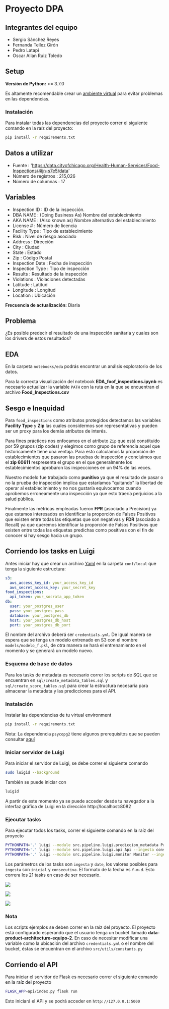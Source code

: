 # Proyecto DPA

## Integrantes del equipo

* Sergio Sánchez Reyes
* Fernanda Tellez Girón
* Pedro Latapi
* Oscar Allan Ruiz Toledo

## Setup

**Versión de Python:** >= 3.7.0

Es altamente recomendable crear un [ambiente virtual](https://docs.python.org/3/library/venv.html) para evitar problemas en las dependencias. 

### Instalación

Para instalar todas las dependencias del proyecto correr el siguiente comando en la raíz del proyecto:

```bash
pip install -r requirements.txt
```

## Datos a utilizar

* Fuente : 'https://data.cityofchicago.org/Health-Human-Services/Food-Inspections/4ijn-s7e5/data'
* Número de registros : 215,026
* Número de columnas : 17

## Variables

* Inspection ID : ID de la inspección.
* DBA NAME : (Doing Business As) Nombre del establecimiento
* AKA NAME : (Also known as) Nombre alternativo del establecimiento
* License # : Número de licencia 
* Facility Type : Tipo de establecimiento
* Risk : Nivel de riesgo asociado
* Address : Dirección
* City : Ciudad
* State : Estado
* Zip : Código Postal
* Inspection Date : Fecha de inspección
* Inspection Type : Tipo de inspección
* Results : Resultado de la inspección
* Violations : Violaciones detectadas
* Latitude : Latitud 
* Longitude : Longitud
* Location : Ubicación

**Frecuencia de actualización:** Diaria

## Problema 

¿Es posible predecir el resultado de una inspección sanitaria y cuales son los drivers de estos resultados?


## EDA

En la carpeta `notebooks/eda` podrás encontrar un análsis exploratorio de los datos.

Para la correcta visualización del notebook **EDA_foof_inspections.ipynb** es necesario actualizar
la variable `PATH` con la ruta en la que se encuentran el archivo **Food_Inspections.csv**

## Sesgo e Inequidad

Para `food_inspections` como atributos protegidos detectamos las variables **Facility Type** y **Zip** 
las cuales considermos son representativas y pueden ser un proxy para los demás atributos de interés.

Para fines prácticos nos enfocamos en el atributo `Zip` que está constituido por 59 grupos (zip codes) 
y elegimos como grupo de referencia aquel que historicamente tiene una ventaja. Para esto calculamos la 
proporción de establecimientos que pasaron las pruebas de inspección y concluimos que el **zip 60611**
respresenta el grupo en el que generalmente los establecimientos aprobaron las inspecciones 
en un 94% de las veces.

Nuestro modelo fue trabajado como **punitivo** ya que el resultado de pasar o no la prueba de inspección
implica que estaríamos "quitando" la libertad de operar al establecimiento y no nos gustaría equivocarnos
cuando aprobemos erroneamente una inspección ya que esto traería perjuicios a la salud pública.

Finalmente las métricas empleadas fueron **FPR** (asociado a Precision) ya que estamos interesados en 
identificar la proporción de Falsos Positivos que existen entre todas las etiquetas que son negativas y
**FDR** (asociado a Recall) ya que queremos identificar la proporción de Falsos Positivos que existen entre
todas las etiquetas predichas como positivas con el fin de conocer si hay sesgo hacia un grupo.


## Corriendo los tasks en Luigi

Antes iniciar hay que crear un archivo [Yaml](https://yaml.org/) en la carpeta `conf/local` que tenga la siguiente estructura:

```yaml
s3:
  aws_access_key_id: your_access_key_id
  aws_secret_access_key: your_secret_key
food_inspections:
  api_token: your_socrata_app_token
db:
  user: your_postgres_user
  pass: yout_postgres_pass
  database: your_postgres_db
  host: your_postgres_db_host
  port: your_postgres_db_port
```

El nombre del archivo deberá ser `credentials.yml`. De igual manera se espera que se tenga un modelo entrenado en S3 con el nombre `models/modelo_f.pkl`, de otra manera se hará el entrenamiento en el momento y se generará un modelo nuevo. 

### Esquema de base de datos

Para los tasks de metadata es necesario correr los scripts de SQL que se encuentran en `sql/create_metadata_tables.sql` y `sql/create_score_tables.sql` para crear la estructura necesaria para almacenar la metadata y las predicciones para el API.

### Instalación

Instalar las dependencias de tu virtual environment

```bash
pip install -r requirements.txt
```

Nota: La dependencia `psycopg2` tiene algunos prerequisitos que se pueden consultar [aquí](https://www.psycopg.org/docs/install.html#installation)

### Iniciar servidor de Luigi

Para iniciar el servidor de Luigi, se debe correr el siguiente comando

```bash
sudo luigid --background
```

También se puede iniciar con

```bash
luigid
```

A partir de este momento ya se puede acceder desde tu navegador a la interfaz gráfica de Luigi en la dirección http://localhost:8082

### Ejecutar tasks

Para ejecutar todos los tasks, correr el siguiente comando en la raíz del proyecto

```bash
PYTHONPATH='.' luigi --module src.pipeline.luigi.prediccion_metadata PrediccionMetadata --ingesta consecutiva --date "2021-05-17"
PYTHONPATH='.' luigi --module src.pipeline.luigi.api Api --ingesta consecutiva --date "2021-05-17"
PYTHONPATH='.' luigi --module src.pipeline.luigi.monitor Monitor --ingesta consecutiva --date "2021-05-17"
```

Los parámetros de los tasks son `ingesta` y `date`, los valores posibles para `ingesta` son `inicial` y `consecutiva`. El formato de la fecha es `Y-m-d`. Esto correra los 21 tasks en caso de ser necesario.

![](images/luigi_dag_predict_api.png)

![](images/luigi_predict.png)

![](images/luigi_api.png)

### Nota

Los scripts ejemplos se deben correr en la raíz del proyecto. El proyecto está configurado esperando que el usuario tenga un bucket llamado **data-product-architecture-equipo-2**. En caso de necesitar modificar una variable como la ubicación del archivo `credentials.yml` o el nombre del bucket, éstas se encuentran en el archivo `src/utils/constants.py`

## Corriendo el API

Para iniciar el servidor de Flask es necesario correr el siguiente comando en la raíz del proyecto

```bash
FLASK_APP=api/index.py flask run
```

Esto iniciará el API y se podrá acceder en `http://127.0.0.1:5000`
